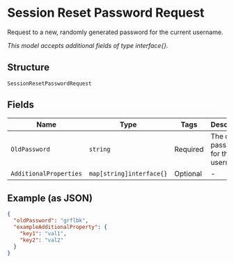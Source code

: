 
# Session Reset Password Request

Request to a new, randomly generated password for the current username.

*This model accepts additional fields of type interface{}.*

## Structure

`SessionResetPasswordRequest`

## Fields

| Name | Type | Tags | Description |
|  --- | --- | --- | --- |
| `OldPassword` | `string` | Required | The current password for the username. |
| `AdditionalProperties` | `map[string]interface{}` | Optional | - |

## Example (as JSON)

```json
{
  "oldPassword": "grflbk",
  "exampleAdditionalProperty": {
    "key1": "val1",
    "key2": "val2"
  }
}
```

